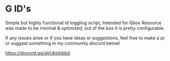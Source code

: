 # G ID's
Simple but highly functional id toggling script, Intended for Qbox
Resource was made to be minimal & optimized, out of the box it is pretty configurable.

If any issues arise or if you have ideas or suggestions, feel free to make a pr or suggest something in my community discord below!

https://discord.gg/aVUbjshbbd 
